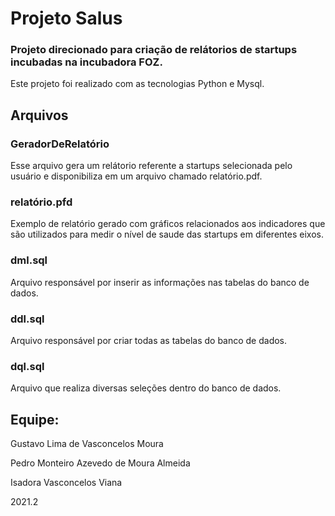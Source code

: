 # Projeto Salus
### Projeto direcionado para criação de relátorios de startups incubadas na incubadora FOZ.

Este projeto foi realizado com as tecnologias Python e Mysql.

## Arquivos

###  GeradorDeRelatório
  Esse arquivo gera um relátorio referente a startups selecionada pelo usuário e disponibiliza em um arquivo chamado relatório.pdf.

###  relatório.pfd
  Exemplo de relatório gerado com gráficos relacionados aos indicadores que são utilizados para medir o nível de saude das startups em diferentes eixos.

###  dml.sql
  Arquivo responsável por inserir as informações nas tabelas do banco de dados.
  
###  ddl.sql
  Arquivo responsável por criar todas as tabelas do banco de dados.
  
###  dql.sql
  Arquivo que realiza diversas seleções dentro do banco de dados.

## Equipe:

Gustavo Lima de Vasconcelos Moura

Pedro Monteiro Azevedo de Moura Almeida

Isadora Vasconcelos Viana

2021.2

